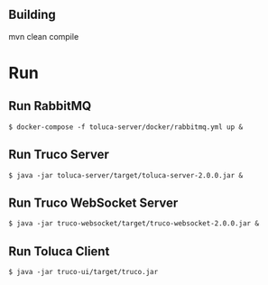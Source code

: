 Building
-------


mvn clean compile



Run
=
Run RabbitMQ
-----
    $ docker-compose -f toluca-server/docker/rabbitmq.yml up &

Run Truco Server
-----
    
    $ java -jar toluca-server/target/toluca-server-2.0.0.jar &

Run Truco WebSocket Server
-----
    $ java -jar truco-websocket/target/truco-websocket-2.0.0.jar &

Run Toluca Client
-----
    $ java -jar truco-ui/target/truco.jar 

